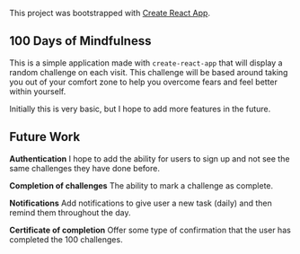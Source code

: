 This project was bootstrapped with [Create React App](https://github.com/facebook/create-react-app).

## 100 Days of Mindfulness

This is a simple application made with `create-react-app` that will display a random challenge on each visit. This challenge will be based around taking you out of your comfort zone to help you overcome fears and feel better within yourself.

Initially this is very basic, but I hope to add more features in the future.

## Future Work

**Authentication** I hope to add the ability for users to sign up and not see the same challenges they have done before.

**Completion of challenges** The ability to mark a challenge as complete.

**Notifications** Add notifications to give user a new task (daily) and then remind them throughout the day.

**Certificate of completion** Offer some type of confirmation that the user has completed the 100 challenges.
